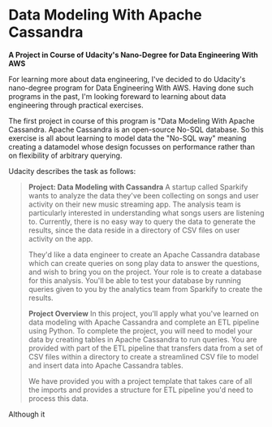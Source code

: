 # Data Modeling With Apache Cassandra
**A Project in Course of Udacity's Nano-Degree for Data Engineering With AWS**

For learning more about data engineering, I've decided to do Udacity's nano-degree program for Data Engineering With AWS. Having done such programs in the past, I'm looking foreward to learning about data engineering through practical exercises.

The first project in course of this program is "Data Modeling With Apache Cassandra. Apache Cassandra is an open-source No-SQL database. So this exercise is all about learning to model data the "No-SQL way" meaning creating a datamodel whose design focusses on performance rather than on flexibility of arbitrary querying.

Udacity describes the task as follows:

> **Project: Data Modeling with Cassandra**
> A startup called Sparkify wants to analyze the data they've been collecting on songs and user activity on their new music streaming app. The analysis team is particularly interested in understanding what songs users are listening to. Currently, there is no easy way to query the data to generate the results, since the data reside in a directory of CSV files on user activity on the app.
> 
> They'd like a data engineer to create an Apache Cassandra database which can create queries on song play data to answer the questions, and wish to bring you on the project. Your role is to create a database for this analysis. You'll be able to test your database by running queries given to you by the analytics team from Sparkify to create the results.
>
> **Project Overview**
> In this project, you'll apply what you've learned on data modeling with Apache Cassandra and complete an ETL pipeline using Python. To complete the project, you will need to model your data by creating tables in Apache Cassandra to run queries. You are provided with part of the ETL pipeline that transfers data from a set of CSV files within a directory to create a streamlined CSV file to model and insert data into Apache Cassandra tables.
>
> We have provided you with a project template that takes care of all the imports and provides a structure for ETL pipeline you'd need to process this data.

Although it 